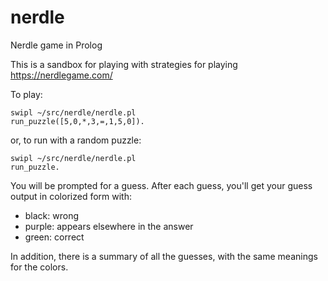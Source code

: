 # nerdle
Nerdle game in Prolog

This is a sandbox for playing with strategies for playing
https://nerdlegame.com/

To play:
```
swipl ~/src/nerdle/nerdle.pl
run_puzzle([5,0,*,3,=,1,5,0]).
```

or, to run with a random puzzle:
```
swipl ~/src/nerdle/nerdle.pl
run_puzzle.
```

You will be prompted for a guess. After each guess, you'll get your
guess output in colorized form with:
- black: wrong
- purple: appears elsewhere in the answer
- green: correct

In addition, there is a summary of all the guesses, with the same
meanings for the colors.

